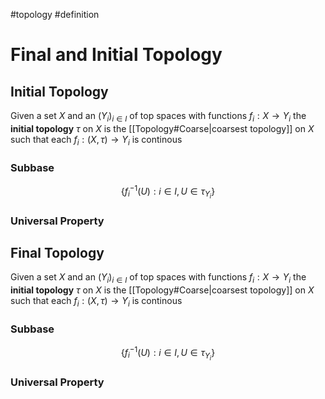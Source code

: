 #topology
#definition 
# Final and Initial Topology
## Initial Topology
Given a set $X$ and an  $(Y_i)_{i \in I}$ of top spaces with functions $f_i: X \to Y_i$
the **initial topology** $\tau$ on $X$ is the [[Topology#Coarse|coarsest topology]] on $X$ such that each
$f_i: (X,\tau) \to Y_i$ is continous

### Subbase
$$\big\{f_{i}^{-1}(U): i \in I, U \in \tau_{Y_i} \big\}$$

### Universal Property



## Final Topology
Given a set $X$ and an  $(Y_i)_{i \in I}$ of top spaces with functions $f_i: X \to Y_i$
the **initial topology** $\tau$ on $X$ is the [[Topology#Coarse|coarsest topology]] on $X$ such that each
$f_i: (X,\tau) \to Y_i$ is continous

### Subbase
$$\big\{f_{i}^{-1}(U): i \in I, U \in \tau_{Y_i} \big\}$$

### Universal Property
